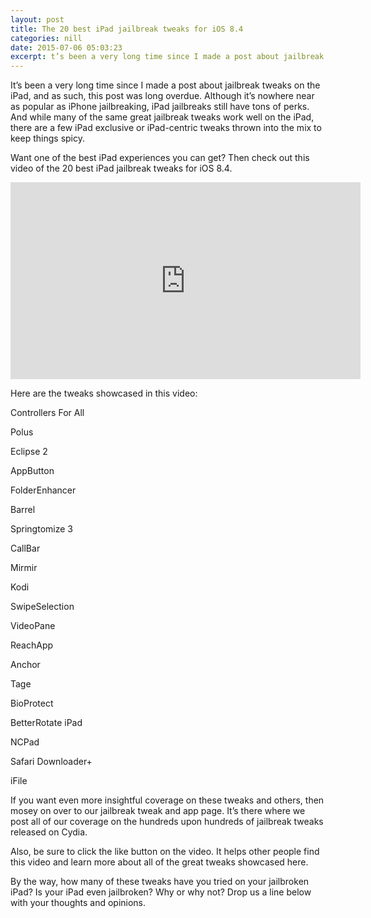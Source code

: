 ```yaml
---
layout: post
title: The 20 best iPad jailbreak tweaks for iOS 8.4
categories: nill
date: 2015-07-06 05:03:23
excerpt: t’s been a very long time since I made a post about jailbreak tweaks on the iPad, and as such, this post was long overdue. Although it’s nowhere near as popular as iPhone jailbreaking, iPad jailbreaks still have tons of perks.
---
```

It’s been a very long time since I made a post about jailbreak tweaks on the iPad, and as such, this post was long overdue. Although it’s nowhere near as popular as iPhone jailbreaking, iPad jailbreaks still have tons of perks. And while many of the same great jailbreak tweaks work well on the iPad, there are a few iPad exclusive or iPad-centric tweaks thrown into the mix to keep things spicy.



Want one of the best iPad experiences you can get? Then check out this video of the 20 best iPad jailbreak tweaks for iOS 8.4.

<iframe width="560" height="315" src="https://www.youtube.com/embed/TNJkMdJJZJs" frameborder="0" allowfullscreen></iframe>

Here are the tweaks showcased in this video:

Controllers For All

Polus

Eclipse 2

AppButton

FolderEnhancer

Barrel

Springtomize 3

CallBar

Mirmir

Kodi

SwipeSelection

VideoPane

ReachApp

Anchor

Tage

BioProtect

BetterRotate iPad

NCPad

Safari Downloader+

iFile

If you want even more insightful coverage on these tweaks and others, then mosey on over to our jailbreak tweak and app page. It’s there where we post all of our coverage on the hundreds upon hundreds of jailbreak tweaks released on Cydia.



Also, be sure to click the like button on the video. It helps other people find this video and learn more about all of the great tweaks showcased here. 



By the way, how many of these tweaks have you tried on your jailbroken iPad? Is your iPad even jailbroken? Why or why not? Drop us a line below with your thoughts and opinions.
